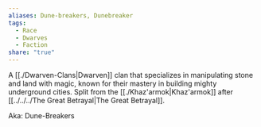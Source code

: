 ```yaml
---
aliases: Dune-breakers, Dunebreaker
tags:
  - Race
  - Dwarves
  - Faction
share: "true"
---
```


A [[./Dwarven-Clans|Dwarven]] clan that specializes in manipulating stone and land with magic, known for their mastery in building mighty underground cities. Split from the [[./Khaz'armok|Khaz'armok]] after [[../../../The Great Betrayal|The Great Betrayal]].

Aka: Dune-Breakers
